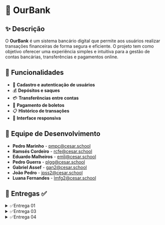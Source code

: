 # 💼 OurBank  

## ✨ Descrição  

O **OurBank** é um sistema bancário digital que permite aos usuários realizar transações financeiras de forma segura e eficiente. O projeto tem como objetivo oferecer uma experiência simples e intuitiva para a gestão de contas bancárias, transferências e pagamentos online.  

## 🏦 Funcionalidades  

- 🔐 **Cadastro e autenticação de usuários**  
- 💰 **Depósitos e saques**  
- 💳 **Transferências entre contas**  
- 📝 **Pagamento de boletos**  
- 📋 **Histórico de transações**  
- 🔄 **Interface responsiva**  

## 👥 Equipe de Desenvolvimento  

- **Pedro Marinho** - [pmpc@cesar.school](mailto:pmpc@cesar.school)  
- **Ramsés Cordeiro** - [rcfe@cesar.school](mailto:rcfe@cesar.school)  
- **Eduardo Malheiros** - [emlj@cesar.school](mailto:emlj@cesar.school)  
- **Pedro Guerra** - [plgg@cesar.school](mailto:plgg@cesar.school)  
- **Gabriel Assef** - [gan2@cesar.school](mailto:gan2@cesar.school)  
- **João Pedro** - [jpss2@cesar.school](mailto:jpss2@cesar.school)
- **Luana Fernandes** - [lmfg2@cesar.school](mailto:lmfg2@cesar.school) 

## 📌 Entregas ✅ 
<details>
<summary>✅Entrega 01</summary>


- 🎥 **[ScreenCast](https://youtu.be/nCc-PJLTWtI)**  
- 📜 **[Histórias](https://docs.google.com/document/d/1HHwyVGDV9mDbKPOPNY3w_44t8ogTdfDoCfbXqBbPZAg/edit?tab=t.0)**  
- 🎨 **[Figma](https://www.figma.com/design/NYC3pjOZ907M1dED6jAv9v/Aplicativo-de-banco-no-figma-(Community)?node-id=1-6&t=m42MUQDf7uW0hawO-1)**

-☑️  **[Jira]** 

![image](https://github.com/user-attachments/assets/d9bed9d7-e133-4aa6-a57e-e700b6b1cd0f)

</details>

<details>
 <summary>✅Entrega 03</summary>


 - **[BackLog Jira]**
![image](https://github.com/user-attachments/assets/f7670c9b-787e-4a59-8cd4-c50641231c8b)

- **[Quadro Jira]**
![image](https://github.com/user-attachments/assets/726eb792-f5bb-4009-9194-afadef60d8ba)

- **[Erro de Deploy no Azure]**  
![image](https://github.com/user-attachments/assets/175cf274-312a-4885-bd9e-3a566ffc0cd4)

- **[Issue/BugTracker]**
  ![image](https://github.com/user-attachments/assets/c22025ce-b0bd-4e15-8169-df601487bcbb)




# Screencasts

<p align="center">
  <a href="https://www.youtube.com/watch?v=gLKye9mLWlw" target="_blank">
    <img src="https://img.shields.io/badge/▶️%20Screencast%20CI/CD-blue?style=for-the-badge" alt="Screencast CI/CD">
    <a href="https://youtu.be/6EH33z9slYM" target="_blank">
    <img src="https://img.shields.io/badge/▶️%20Screencast%20Azure-purple?style=for-the-badge" alt="Screencast Azure">
  </a>
 <a href="https://www.youtube.com/watch?v=qZ59e2vsXf8" target="_blank">
    <img src="https://img.shields.io/badge/▶️%20Screencast%20Testes-green?style=for-the-badge" alt="Screencast Testes">
  </a>
</p>

</details>

<details>
 <summary>✅Entrega 04</summary>

- **[Issue/BugTracker]**
![image](https://github.com/user-attachments/assets/933f5908-724c-4d50-9f04-8f060c0bfdef)

- **[Programação em Par Atualizado]**

## 🔗 [Relato da Programação em Par Atualizado](https://docs.google.com/document/d/1EMnD4NG0HCEG0LkqsvlfRbLx0PKHA9Holyq0s91XbHM/edit?usp=sharing)

- **[Quadro Jira 04]**
  ![image](https://github.com/user-attachments/assets/092ee06e-e956-4905-8a9c-82d7606dad54)
  ![image](https://github.com/user-attachments/assets/95075b25-a534-4089-aa91-689ed07c00a3)



- **[ScreenCast Protótipo Figma]**

## 📺 [ScreenCast Figma](https://youtu.be/nCc-PJLTWtI)

##  🧪[ScreenCast Testes Automatizados](https://youtu.be/tgyYksqbCFo)

##  ☁️[ScreenCast Uso CI/CD](https://youtu.be/8Ek5N1Ll_2U)

